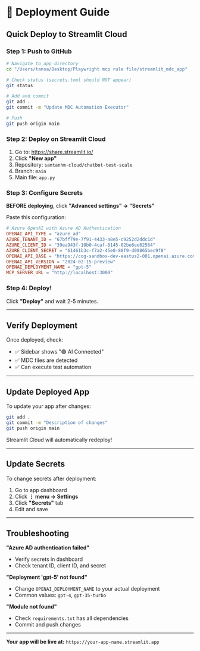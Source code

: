 # 🚀 Deployment Guide

## Quick Deploy to Streamlit Cloud

### Step 1: Push to GitHub

```bash
# Navigate to app directory
cd "/Users/tansa/Desktop/Playwright mcp rule file/streamlit_mdc_app"

# Check status (secrets.toml should NOT appear)
git status

# Add and commit
git add .
git commit -m "Update MDC Automation Executor"

# Push
git push origin main
```

### Step 2: Deploy on Streamlit Cloud

1. Go to: https://share.streamlit.io/
2. Click **"New app"**
3. Repository: `samtanhm-cloud/chatbot-test-scale`
4. Branch: `main`
5. Main file: `app.py`

### Step 3: Configure Secrets

**BEFORE deploying**, click **"Advanced settings" → "Secrets"**

Paste this configuration:

```toml
# Azure OpenAI with Azure AD Authentication
OPENAI_API_TYPE = "azure_ad"
AZURE_TENANT_ID = "67bff79e-7f91-4433-a8e5-c9252d2ddc1d"
AZURE_CLIENT_ID = "39ea943f-10b0-4caf-8145-02be6ee62564"
AZURE_CLIENT_SECRET = "61461b3c-f7a2-45e0-88f9-d09865bec9f8"
OPENAI_API_BASE = "https://cog-sandbox-dev-eastus2-001.openai.azure.com/"
OPENAI_API_VERSION = "2024-02-15-preview"
OPENAI_DEPLOYMENT_NAME = "gpt-5"
MCP_SERVER_URL = "http://localhost:3000"
```

### Step 4: Deploy!

Click **"Deploy"** and wait 2-5 minutes.

---

## Verify Deployment

Once deployed, check:
- ✅ Sidebar shows "🟢 AI Connected"
- ✅ MDC files are detected
- ✅ Can execute test automation

---

## Update Deployed App

To update your app after changes:

```bash
git add .
git commit -m "Description of changes"
git push origin main
```

Streamlit Cloud will automatically redeploy!

---

## Update Secrets

To change secrets after deployment:
1. Go to app dashboard
2. Click **⋮ menu → Settings**
3. Click **"Secrets"** tab
4. Edit and save

---

## Troubleshooting

**"Azure AD authentication failed"**
- Verify secrets in dashboard
- Check tenant ID, client ID, and secret

**"Deployment 'gpt-5' not found"**
- Change `OPENAI_DEPLOYMENT_NAME` to your actual deployment
- Common values: `gpt-4`, `gpt-35-turbo`

**"Module not found"**
- Check `requirements.txt` has all dependencies
- Commit and push changes

---

**Your app will be live at:** `https://your-app-name.streamlit.app`

